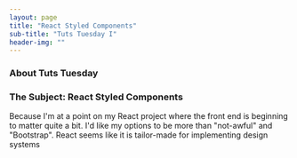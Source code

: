 ```yaml
---
layout: page
title: "React Styled Components"
sub-title: "Tuts Tuesday I"
header-img: ""
---
```



### About Tuts Tuesday


### The Subject: React Styled Components
Because I'm at a point on my React project where the front end is beginning to matter quite a bit. I'd like my options to be more than "not-awful" and "Bootstrap". React seems like it is tailor-made for implementing design systems